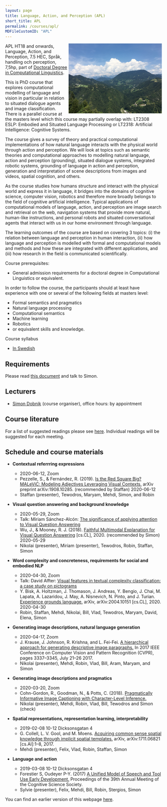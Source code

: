 ```yaml
---
layout: page
title: Language, Action, and Perception (APL)
short_title: APL
permalink: /courses/apl/
MDFileCustomID: "APL"
---
```


<img align="right" width="300" src="pics/IMG_5943.JPG"/>

APL HT18 and onwards, Language, Action, and Perception, 7.5 HEC, Språk, handling och perception, 7,5hp, part of [Doctoral Degree in Computational
Linguistics](https://flov.gu.se/digitalAssets/1605/1605989_asp-fd-datalingvistik-2016ver2.pdf).

This is PhD course that explores computational modelling of language and vision in particular in relation to situated dialogue agents and image classification. There is a parallel course at the masters level which this course may partially overlap with: LT2308 ESLP: Embodied and Situated Language Processing or LT2318: Artificial Intelligence: Cognitive Systems.

The course gives a survey of theory and practical computational implementations of how natural language interacts with the physical world through action and perception. We will look at topics such as semantic theories and computational approaches to modelling natural language, action and perception (grounding), situated dialogue systems, integrated robotic systems, grounding of language in action and perception, generation and interpretation of scene descriptions from images and videos, spatial cognition, and others.

As the course studies how humans structure and interact with the physical world and express it in language, it bridges into the domains of cognitive science, computer vision, robotics and therefore more broadly belongs to the field of cognitive artificial intelligence. Typical applications of computational models of language, action, and perception are image search and retrieval on the web, navigation systems that provide more natural, human-like instructions, and personal robots and situated conversational agents that interact with us in our home environment through language.

The learning outcomes of the course are based on covering 3 topics: (i) the relation between language and perception in human interaction, (ii) how language and perception is modelled with formal and computational models and methods and how these are integrated with different applications, and (iii) how research in the field is communicated scientifically.

Course prerequisites:

  - General admission requirements for a doctoral degree in Computational Linguistics or equivalent.
  
In order to follow the course, the participants should at least have experience with one or several of the following fields at masters level:
    
  - Formal semantics and pragmatics
  - Natural language processing
  - Computational semantics
  - Machine learning
  - Robotics
  - or equivalent skills and knowledge.

Course syllabus

  - [In Swedish](https://flov.gu.se/digitalAssets/1578/1578779_spr--k--handling-och-perception--7-5-hp.pdf)


## Requirements

Please read [this document](../requirements.md) and talk to Simon.


## Lecturers

  - [Simon Dobnik](https://clasp.gu.se/about/people/simon-dobnik) (course organiser), office hours: by appointment


## Course literature

For a list of suggested readings please see [here](https://gu-clasp.github.io/language-and-perception/meetings/). Individual readings will be suggested for each meeting.


## Schedule and course materials

  - **Contextual referrring expressions** 
      * 2020-06-12, Zoom
      * Pezzelle, S., & Fernández, R. (2019). [Is the Red Square Big? MALeViC: Modeling Adjectives Leveraging Visual Contexts.](https://arxiv.org/pdf/1908.10285.pdf) arXiv preprint arXiv:1908.10285. (recommended by Staffan) 2020-06-12 
      * Staffan (presenter), Tewodros, Maryam, Mehdi, Simon, and Robin
  
  - **Visual question answering and background knowledge**
      * 2020-05-29, Zoom
      * Talk: Míriam Sánchez-Alcón: [The significance of applying attention to Visual Question Answering](https://gubox.app.box.com/s/djn8w0k2qlmkgbdsr8yk0dsz22r1fjsj)
      * Wu, J., & Mooney, R. J. (2018). [Faithful Multimodal Explanation for Visual Question Answering](http://arxiv.org/abs/1809.02805) [cs.CL], 2020. (recommended by Simon) 2020-05-29
      * Nikolai (presenter), Miriam (presenter), Tewodros, Robin, Staffan, Simon

  - **Word complexity and concreteness, requirements for social and embodied NLP**
      * 2020-04-30, Zoom
      * Talk: David Alfter: [Visual features in textual complexity classification: a case study on pictograms](https://gubox.box.com/shared/static/nuyn4p02bcj8pok1lmd9huf54wfmt8an.pdf)
      * Y. Bisk, A. Holtzman, J. Thomason, J. Andreas, Y. Bengio, J. Chai, M. Lapata, A. Lazaridou, J. May, A. Nisnevich, N. Pinto, and J. Turian. [Experience grounds language.](https://arxiv.org/abs/2004.10151) arXiv, arXiv:2004.10151 [cs.CL], 2020. 2020-04-30
      * Robin, Staffan, Mehdi, Nikolai, Bill, Vlad, Tewodros, Maryam, David, Elena, Simon

  - **Generating image descriptions, natural language generation**
      * 2020-04-17, Zoom
      * J. Krause, J. Johnson, R. Krishna, and L. Fei-Fei. [A hierarchical approach for generating descriptive image paragraphs.](https://arxiv.org/pdf/1611.06607.pdf) In 2017 IEEE Conference on Computer Vision and Pattern Recognition (CVPR), pages 3337–3345, July 21–26 2017.
      * Nikolai (presenter), Mehdi, Robin, Vlad, Bill, Aram, Maryam, and Simon

  - **Generating image descriptions and pragmatics**
      * 2020-03-20, Zoom
      * Cohn-Gordon, R., Goodman, N., & Potts, C. (2018). [Pragmatically Informative Image Captioning with Character-Level Inference.](http://arxiv.org/abs/1804.05417)
      * Nikolai (presenter), Mehdi, Robin, Vlad, Bill, Tewodros and Simon (check)

  - **Spatial representations, representation learning, interpretability**
      * 2019-02-08 10-12 Dicksonsgatan 4
      * G. Collell, L. V. Gool, and M. Moens. [Acquiring common sense spatial knowledge through implicit spatial templates.](http://arxiv.org/abs/1711.06821) arXiv, arXiv:1711.06821 [cs.AI]:1–8, 2017.
      * Mehdi (presenter), Felix, Vlad, Robin, Staffan, Simon

  - **Language and action**
      * 2019-03-08 10-12 Dicksonsgatan 4
      * Forestier S, Oudeyer P-Y. (2017) [A Unified Model of Speech and Tool Use Early Development.](http://sforestier.com/node/32) Proceedings of the 39th Annual Meeting of the Cognitive Science Society. 
      * Sylvie (presenter), Felix, Mehdi, Bill, Robin, Stergios, Simon


You can find  an earlier version of this webpage [here](documents/archived.zip).
